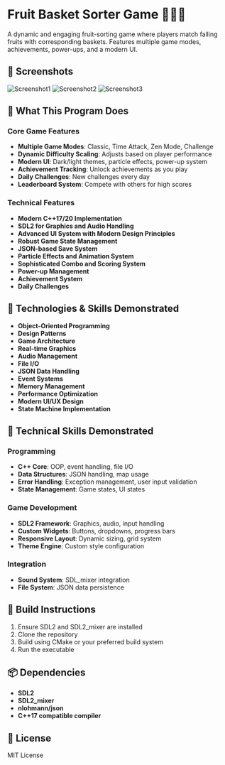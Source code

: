 # Fruit Basket Sorter Game 🍎🍌🍇

A dynamic and engaging fruit-sorting game where players match falling fruits with corresponding baskets. Features multiple game modes, achievements, power-ups, and a modern UI.

## 📸 Screenshots
![Screenshot1](path/to/screenshot1.png)
![Screenshot2](path/to/screenshot2.png)
![Screenshot3](path/to/screenshot3.png)

## 🎯 What This Program Does
### Core Game Features
- **Multiple Game Modes**: Classic, Time Attack, Zen Mode, Challenge
- **Dynamic Difficulty Scaling**: Adjusts based on player performance
- **Modern UI**: Dark/light themes, particle effects, power-up system
- **Achievement Tracking**: Unlock achievements as you play
- **Daily Challenges**: New challenges every day
- **Leaderboard System**: Compete with others for high scores

### Technical Features
- **Modern C++17/20 Implementation**
- **SDL2 for Graphics and Audio Handling**
- **Advanced UI System with Modern Design Principles**
- **Robust Game State Management**
- **JSON-based Save System**
- **Particle Effects and Animation System**
- **Sophisticated Combo and Scoring System**
- **Power-up Management**
- **Achievement System**
- **Daily Challenges**

## 🔧 Technologies & Skills Demonstrated
- **Object-Oriented Programming**
- **Design Patterns**
- **Game Architecture**
- **Real-time Graphics**
- **Audio Management**
- **File I/O**
- **JSON Data Handling**
- **Event Systems**
- **Memory Management**
- **Performance Optimization**
- **Modern UI/UX Design**
- **State Machine Implementation**

## 💫 Technical Skills Demonstrated
### Programming
- **C++ Core**: OOP, event handling, file I/O
- **Data Structures**: JSON handling, map usage
- **Error Handling**: Exception management, user input validation
- **State Management**: Game states, UI states

### Game Development
- **SDL2 Framework**: Graphics, audio, input handling
- **Custom Widgets**: Buttons, dropdowns, progress bars
- **Responsive Layout**: Dynamic sizing, grid system
- **Theme Engine**: Custom style configuration

### Integration
- **Sound System**: SDL_mixer integration
- **File System**: JSON data persistence

## 🔨 Build Instructions
1. Ensure SDL2 and SDL2_mixer are installed
2. Clone the repository
3. Build using CMake or your preferred build system
4. Run the executable

## 📦 Dependencies
- **SDL2**
- **SDL2_mixer**
- **nlohmann/json**
- **C++17 compatible compiler**

## 📝 License
MIT License